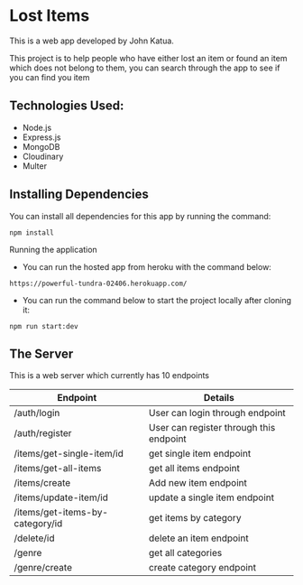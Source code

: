 # Lost Items

This is a web app developed by John Katua.

This project is to help people who have either lost an item or found an item which does not belong to them, you can search through the app to see if you can find you item

## Technologies Used:

  - Node.js
  - Express.js
  - MongoDB
  - Cloudinary
  - Multer

## Installing Dependencies

You can install all dependencies for this app by running the command:

  ```
  npm install
  ```

Running the application

  - You can run the hosted app from heroku with the command below:

  ```
  https://powerful-tundra-02406.herokuapp.com/
  ```

  - You can run the command below to start the project locally after cloning it:

  ```
  npm run start:dev
  ```

## The Server

This is a web server which currently has 10 endpoints

  | Endpoint  | Details |
  | -------------------------- | ---------------------------------------------- |
  | /auth/login                | User can login through endpoint |
  | /auth/register             | User can register through this endpoint |
  | /items/get-single-item/id         | get single item endpoint  |
  | /items/get-all-items              | get all items endpoint  |
  | /items/create | Add new item endpoint |
  | /items/update-item/id | update a single item endpoint |
  | /items/get-items-by-category/id | get items by category |
  | /delete/id | delete an item endpoint |
  | /genre | get all categories |
  | /genre/create | create category endpoint |

